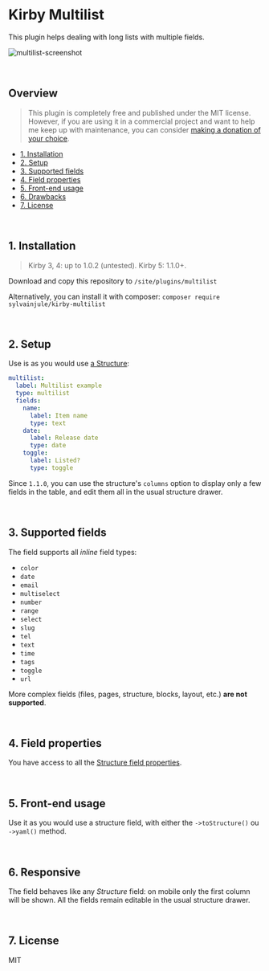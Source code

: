 # Kirby Multilist

This plugin helps dealing with long lists with multiple fields.

![multilist-screenshot](https://user-images.githubusercontent.com/14079751/110128561-3967cd00-7dc7-11eb-96cd-f8522de39f8b.png)

<br/>

## Overview

> This plugin is completely free and published under the MIT license. However, if you are using it in a commercial project and want to help me keep up with maintenance, you can consider [making a donation of your choice](https://paypal.me/sylvainjl).

- [1. Installation](#1-installation)
- [2. Setup](#2-setup)
- [3. Supported fields](#3-field-types)
- [4. Field properties](#4-field-properties)
- [5. Front-end usage](#5-front-end-usage)
- [6. Drawbacks](#6-drawbacks)
- [7. License](#7-license)


<br/>

## 1. Installation

> Kirby 3, 4: up to 1.0.2 (untested). Kirby 5: 1.1.0+.

Download and copy this repository to ```/site/plugins/multilist```

Alternatively, you can install it with composer: ```composer require sylvainjule/kirby-multilist```

<br/>

## 2. Setup

Use is as you would use [a Structure](https://getkirby.com/docs/reference/panel/fields/structure):

```yaml
multilist:
  label: Multilist example
  type: multilist
  fields:
    name:
      label: Item name
      type: text
    date:
      label: Release date
      type: date
    toggle:
      label: Listed?
      type: toggle
```

Since `1.1.0`, you can use the structure's `columns` option to display only a few fields in the table, and edit them all in the usual structure drawer.

<br/>

## 3. Supported fields

The field supports all *inline* field types:

- `color`
- `date`
- `email`
- `multiselect`
- `number`
- `range`
- `select`
- `slug`
- `tel`
- `text`
- `time`
- `tags`
- `toggle`
- `url`

More complex fields (files, pages, structure, blocks, layout, etc.) **are not supported**.

<br/>

## 4. Field properties

You have access to all the [Structure field properties](https://getkirby.com/docs/reference/panel/fields/structure#field-properties).

<br/>

## 5. Front-end usage

Use it as you would use a structure field, with either the `->toStructure()` ou `->yaml()` method.

<br/>

## 6. Responsive

The field behaves like any <em>Structure</em> field: on mobile only the first column will be shown. All the fields remain editable in the usual structure drawer.

<br/>

## 7. License

MIT
